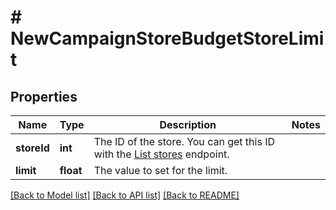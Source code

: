 # # NewCampaignStoreBudgetStoreLimit

## Properties

Name | Type | Description | Notes
------------ | ------------- | ------------- | -------------
**storeId** | **int** | The ID of the store. You can get this ID with the [List stores](#tag/Stores/operation/listStores) endpoint. | 
**limit** | **float** | The value to set for the limit. | 

[[Back to Model list]](../../README.md#documentation-for-models) [[Back to API list]](../../README.md#documentation-for-api-endpoints) [[Back to README]](../../README.md)



